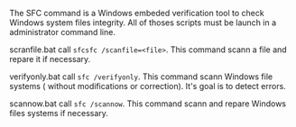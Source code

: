 The SFC command is a Windows embeded verification tool to check Windows system files integrity.
All of thoses scripts must be launch in a administrator command line.

scranfile.bat call `sfcsfc /scanfile=<file>`. This command scann a file and repare it if necessary.

verifyonly.bat call `sfc /verifyonly`. This command scann Windows file systems ( without modifications or correction). It's goal is to detect errors.

scannow.bat call `sfc /scannow`. This command scann and repare Windows files systems if necessary.